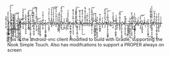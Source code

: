 T̷̯͖̫̜͙̫̦̖͙͇̑ḩ̴̩̝͙̮̩͎̱̗́́̍̓̈́̒͛̾͋͐̉̏̚͝i̸̙̼̘̳͎͉̤̻̗̺̥̳̱̍̔̍͊̓̅̈̚s̴̙̻͈̥̳̹̗̮̎͒͌̎̀̏̏͝͝ ̷͖͒̐ć̸͉̻͎̜̗̹̆̍͌̒̾̈́o̸̯̘̹͊̏d̶̦̼͉̪̀̈́̊̎̎͂̓͊̔̆͠e̴̢͉͉͙̼̩̭̤̫̙͆̈̂͂͐̃̐̆ ̵̢̹͈̻̈́́͂͗̏̽͐͋͛̕͜ȋ̵̛̗͉̝̦̗̈̑̔͗͑͌͑̉͐̕͠s̶̡̫̩͇̤̜̤̞̞͚̤͍̝͙̈́́̊̓͗̚͜͠ ̶͎͈̔̍̆̍͒̒͊̿̅̎̓̑͘͝͠a̴̛̫̪̙̭̪͔͖̦̪͖̩͒͆͛̀͗̏͛̏̒n̵̨̡͓͎̰͙̍̉̀̅̅͌̈́̈͐͋̐͌͘͘ ̴̡̛̼̘̰̪̯̼̪̦̪̉̀̎͘͝ͅá̵̧̨̫̥̫̙͎͍̙̱̪͈̦͝b̷̺̣̩̰͈̑̉͑̉̍̅̂͗̆̚ȯ̵̧̨͕̤̖̰̘͇̙̜͇͇̳̔m̴̛͙͕͚̮̼̤̠̈́́̂̽̔͑̏̊͐́͑̑̚i̸̧͙̒͒̄͛̇̍̐̉̄̔̐̇̚͝n̴̛̬̊̎̽̾̀̆̓̋̒̇̒̀͝͝a̴̧͉̔̇̽̒̂̽̄̇̀̈̓̑̓̌t̴̡̠̬̖͇̬̭͋̀͐͐͗̈́i̴͇̬̱̯̦̱̩̠̩̅̃̀̋̉̿̀̂̕ơ̵̭̹͍͍͌̾̌͛̃̽̔́̈́͆͐̏̎͜͠n̷͔̠͚̬̎̈́̀ ̶̡̠̘̻͙͌̓̑́á̴̛̭͈̜̤̭̄̑̐͛̊͋̋̓͛́̕n̴̖͇̗͚͍̖͖̳̬͉̮͎͇̘̻̈ḑ̶̧̱̗̹̙͙͎̥̖͐̇͆̽͋̈́̽̾͂͊ ̸̛̛̦͕̂̀̽̋̓̓̓͂͂̃͗͗͘h̵̞̺͇̞͈̱̩̖̭̪̠̘͚̓̇̂͌̈̔̔̐͋͛͂̚͠ä̷̛͎͙̙͙͒̈́́͌̈̈́̍͌̅̚̕͘̕ͅu̶̻͎̙͕̥̩̗̗̩̍̽̃͑͛͒̓̂̂̊͌͜n̶̺̓̊͂̅͆̐̆͛̾͌̈́̃̒t̴̯̂͌̀̇̎̃̒͑e̴͖̓͒̀́̔̉̊̈́͗͒̌̚d̷͇̥͉͕̟̠̜̜̱͛͌̍̑̓̏̎̿̎̊̒͘͝.̴̨̧̧̱̪̱̼͚̙̝̞͈̠̃͆̑͒̾̓͒̚͘͜͝ ̷̧̨̦̯̳̝͍̭̩̱̦̥̂́̅̋̾̍͒̎͘͘A̷̢͎̜͈̬̥̩͚̦͍̘̲͓̿̈́̌b̷̧̫̗̪̳̮͚̃͌͋́͗͊â̵̧̨̫̒́̓n̸̛͕̦̝̂̈́̌̍͆͒̿̽̏̿̕͠ḑ̴̨̢̧̛̱͎̮̦͖̰̮̲͇̿̿͆́͋͑̈̄͘͠ͅó̸͖͍n̵͓̣̯̈́̐̃̄̽̃̍͐̎̚ͅ ̷̧̛̟̹̬͈̹͙͚̬͚̺͕̦̀͝h̴͇̤̭͎̏͆͊̓̍͛ͅo̸̧̬̰̫̥͔͛̑̃̿̋̈́͆͌͝p̷̙̤̲̣͉̙̭͓̗͕͍̙̳͛̕e̵͉̦͓͈͍̠̭̩͖̖̽̋́̃̿͜,̴̢̧͔̺̰̱͓̺̣̝̻̠̀͑͛͂ͅͅ ̷̨̙̱̜̩̦̮̹͈̅a̶̢̟̦̼͇͖̪̙̲͉͔̟̲͋͑͊̍͜l̷̡̞͉̫̦̹̗̩̬̘͍̆͑̅̆̒̔͒̅ͅļ̷̛̛͈͓̝͑̉͆̃̐͘͜ ̷̧̙̥͚̤̣̝̟̼͉͓͈͖̮̔̈́͗͋̔̍̾ͅy̸͎̥̬͇̪͊̍̈́̀ḙ̸́̄̽̓́ ̶̧̛͕̟͈̔̈́̈̐̂͠͝ŵ̸͔͎̯̭̰̬̩̭̥͂h̶̘͔͊̈͛͑̕ǫ̶̫̦̜̥̦̬̩̭̱̳̗̃̓̄͜ ̷̛̺͕̭̓̇̆͐̓͌̾̄̇̌͊̂̓é̸̡̛̝̣̳̪̼͎͔̱̩̮̜̤̳͒̓̿̌̅̑̓͂̈́͗̔̋̕͜n̴̢̊̍͆̔̂̽̓͂̒͆͘͘t̷͎͙̟̮͙̺̭̖͔̻͎̫͈̙̜͛̉̉̋̐̇͛͘ë̶̡̡͇̙̗͖͔̉̅̈̈͋̈́̄r̵̡̼̾̾̈́̀ ̵͎̰̪̰̗͔͔̱̯̱̰̯̃̐͗̂̀̾̉͊̄̽̅ͅẖ̷̢̮͚͇͍͔̻̞̼̣̝͒̓͊́̀̎͊̈̆͋̊͒̄̉͜ȩ̴̢̳͎͚͖͍̖͔͐́̉̾̔̀̑̽̆̀͒̉̓̕ͅr̵̥͍̪̉͂̂̈́͗̾̄͗̽̅͗̔è̶͎͕͎͎̯̺͜!̴̨̧̲̤̦͖̜̈́̈́̇!̴̦͎̲̻͕̤̤̼̣̰̂̈́͑̓͛̍̍͜͠!̴̧̛͎̱̖̗̫̬̮͔͔̈͑̉̈̓͌͐̚͝͝ͅͅ


This is the android-vnc client modified to build with Gradle, supporting the Nook Simple Touch.
Also has modifcations to support a PROPER always on screen
